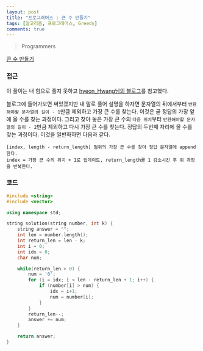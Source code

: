 ```yaml
---
layout: post
title: "프로그래머스 : 큰 수 만들기"
tags: [알고리즘, 프로그래머스, Greedy]
comments: true
---
```


> Programmers  

[큰 수 만들기](https://programmers.co.kr/learn/courses/30/lessons/42883)  

### 접근  
이 풀이는 내 힘으로 풀지 못하고 [hyeon_Hwang님의 블로그](https://medium.com/hyeon-hwang/%ED%94%84%EB%A1%9C%EA%B7%B8%EB%9E%98%EB%A8%B8%EC%8A%A4-%ED%81%B0-%EC%88%98-%EB%A7%8C%EB%93%A4%EA%B8%B0-lv-1-42883-%EC%88%AB%EC%9E%90-%EB%AC%B8%EC%A0%9C-%EA%B7%B8%EB%A6%AC%EB%94%94-585ce3b8c604)를 참고했다.  

블로그에 들어가보면 써있겠지만 내 말로 풀어 설명을 하자면 문자열의 뒤에서부터 ```반환해야할 문자열의 길이 - 1```만큼 제외하고 가장 큰 수를 찾는다. 이것은 곧 정답의 가장 앞에 올 수를 찾는 과정이다. 그리고 찾아 놓은 가장 큰 수의 ```다음 위치```부터 ```반환해야할 문자열의 길이 - 2```만큼 제외하고 다시 가장 큰 수를 찾는다. 정답의 두번째 자리에 올 수를 찾는 과정이다. 이것을 일반화하면 다음과 같다.  
~~~
[index, length - return_length] 범위의 가장 큰 수를 찾아 정답 문자열에 append한다.
index = 가장 큰 수의 위치 + 1로 업데이트, return_length를 1 감소시킨 후 위 과정을 반복한다.
~~~

### 코드  
~~~c++
#include <string>
#include <vector>

using namespace std;

string solution(string number, int k) {
    string answer = "";
    int len = number.length();
    int return_len = len - k;
    int i = 0;
    int idx = 0;
    char num;

    while(return_len > 0) {
        num = '0';
        for (i = idx; i < len - return_len + 1; i++) {
            if (number[i] > num) {
                idx = i+1;
                num = number[i];
            }
        }
        return_len--;
        answer += num;
    }

    return answer;
}
~~~
